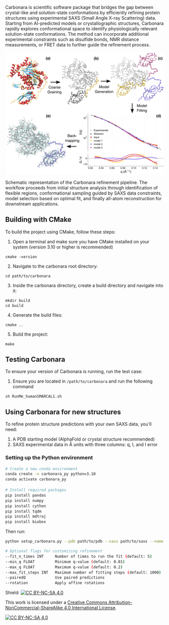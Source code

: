 Carbonara is scientific software package that bridges the gap between crystal-like and solution-state conformations by efficiently refining protein structures using experimental SAXS (Small Angle X-ray Scattering) data. Starting from AI-predicted models or crystallographic structures, Carbonara rapidly explores conformational space to identify physiologically relevant solution-state conformations. The method can incorporate additional experimental constraints such as disulfide bonds, NMR distance measurements, or FRET data to further guide the refinement process.

<p align="center">
  <img src="figures/method_overview_arrows.png" alt="Method Overview" width="600"/>
</p>

Schematic representation of the Carbonara refinement pipeline. The workflow proceeds from initial structure analysis through identification of flexible regions, conformational sampling guided by SAXS data constraints, model selection based on optimal fit, and finally all-atom reconstruction for downstream applications.

## Building with CMake

To build the project using CMake, follow these steps:


1. Open a terminal and make sure you have CMake installed on your system (version 3.10 or higher is recommended)

```
cmake -version
```

2. Navigate to the carbonara root directory:

```
cd path/to/carbonara
```

3. Inside the carbonara directory, create a build directory and navigate into it:

```
mkdir build
cd build
```

4. Generate the build files:

```
cmake ..
```

5. Build the project:

```
make
```

## Testing Carbonara

To ensure your version of Carbonara is running, run the test case:

1. Ensure you are located in `/path/to/carbonara` and run the following command

```
sh RunMe_humanSMARCAL1.sh
```

## Using Carbonara for new structures

To refine protein structure predictions with your own SAXS data, you'll need:

1. A PDB starting model (AlphaFold or crystal structure recommended)
2. SAXS experimental data in Å units with three columns: q, I, and I error

### Setting up the Python environment

```bash
# Create a new conda environment
conda create -n carbonara_py python=3.10
conda activate carbonara_py

# Install required packages
pip install pandas 
pip install numpy 
pip install cython 
pip install tqdm 
pip install mdtraj 
pip install biobox
```

Then run:

```bash
python setup_carbonara.py --pdb path/to/pdb --saxs path/to/saxs --name ProteinName 
```
```bash
# Optional flags for customizing refinement
--fit_n_times INT     Number of times to run the fit (default: 5)
--min_q FLOAT         Minimum q-value (default: 0.01)
--max_q FLOAT         Maximum q-value (default: 0.2)
--max_fit_steps INT   Maximum number of fitting steps (default: 1000)
--pairedQ             Use paired predictions
--rotation            Apply affine rotations

```

Shield: [![CC BY-NC-SA 4.0][cc-by-nc-sa-shield]][cc-by-nc-sa]

This work is licensed under a
[Creative Commons Attribution-NonCommercial-ShareAlike 4.0 International License][cc-by-nc-sa].

[![CC BY-NC-SA 4.0][cc-by-nc-sa-image]][cc-by-nc-sa]

[cc-by-nc-sa]: http://creativecommons.org/licenses/by-nc-sa/4.0/
[cc-by-nc-sa-image]: https://licensebuttons.net/l/by-nc-sa/4.0/88x31.png
[cc-by-nc-sa-shield]: https://img.shields.io/badge/License-CC%20BY--NC--SA%204.0-lightgrey.svg
